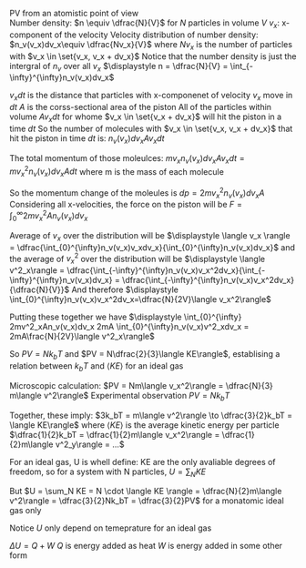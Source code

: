PV from an atomistic point of view\
  Number density: $n \equiv \dfrac{N}{V}$ for $N$ particles in volume $V$
  $v_x$: x-component of the velocity
  Velocity distribution of number density: $n_v(v_x)dv_x\equiv \dfrac{Nv_x}{V}$ where $Nv_x$ is the number of particles with $v_x \in \set{v_x, v_x + dv_x}$
  Notice that the number density is just the intergral of $n_v$ over all $v_x$
    $\displaystyle n = \dfrac{N}{V} = \int_{-\infty}^{\infty}n_v(v_x)dv_x$

$v_xdt$ is the distance that particles with x-componenet of velocity $v_x$ move in $dt$
$A$ is the corss-sectional area of the piston
All of the particles within volume $Av_xdt$ for whome $v_x \in \set{v_x + dv_x}$ will hit the piston in a time $dt$
So the number of molecules with $v_x \in \set{v_x, v_x + dv_x}$ that hit the piston in time $dt$ is:
  $n_v(v_x)dv_xAv_xdt$

The total momentum of those moleulces:
  $mv_xn_v(v_x)dv_xAv_xdt = mv_x^2n_v(v_x)dv_xAdt$
  where m is the mass of each molecule

So the momentum change of the moleules is
  $dp = 2mv^2_xn_v(v_x)dv_xA$
Considering all x-velocities, the force on the piston will be
  $F = \int_{0}^{\infty}2mv_x^2An_v(v_x)dv_x$

Average of $v_x$ over the distribution will be 
  $\displaystyle \langle v_x \rangle = \dfrac{\int_{0}^{\infty}n_v(v_x)v_xdv_x}{\int_{0}^{\infty}n_v(v_x)dv_x}$
  and the average of $v_x^2$ over the distribution will be
    $\displaystyle \langle v^2_x\rangle = \dfrac{\int_{-\infty}^{\infty}n_v(v_x)v_x^2dv_x}{\int_{-\infty}^{\infty}n_v(v_x)dv_x} = \dfrac{\int_{-\infty}^{\infty}n_v(v_x)v_x^2dv_x}{\dfrac{N}{V}}$
    And therefore
      $\displaystyle \int_{0}^{\infty}n_v(v_x)v_x^2dv_x=\dfrac{N}{2V}\langle v_x^2\rangle$

Putting these together we have 
  $\displaystyle \int_{0}^{\infty} 2mv^2_xAn_v(v_x)dv_x 2mA \int_{0}^{\infty}n_v(v_x)v^2_xdv_x = 2mA\frac{N}{2V}\langle v^2_x\rangle$

So $PV = Nk_bT$ and $PV = N\dfrac{2}{3}\langle KE\rangle$, establising a relation between $k_bT$ and $\langle KE \rangle$ for an ideal gas




Microscopic calculation: $PV = Nm\langle v_x^2\rangle = \dfrac{N}{3} m\langle v^2\rangle$
Experimental observation $PV = Nk_bT$

Together, these imply:
  $3k_bT = m\langle v^2\rangle \to \dfrac{3}{2}k_bT = \langle KE\rangle$ where $\langle KE \rangle$ is the average kinetic energy per particle
  $\dfrac{1}{2}k_bT = \dfrac{1}{2}m\langle v_x^2\rangle = \dfrac{1}{2}m\langle v^2_y\rangle = ...$


For an ideal gas, U is whell define: KE are the only avaliable degrees of freedom, so for a system with N particles, $U = \sum_{N} KE$

But $U = \sum_N KE = N \cdot \langle KE \rangle = \dfrac{N}{2}m\langle v^2\rangle = \dfrac{3}{2}Nk_bT = \dfrac{3}{2}PV$ for a monatomic ideal gas only

Notice $U$ only depend on temeprature for an ideal gas

$\Delta U = Q + W$
  $Q$ is energy added as heat
  $W$ is energy added in some other form
